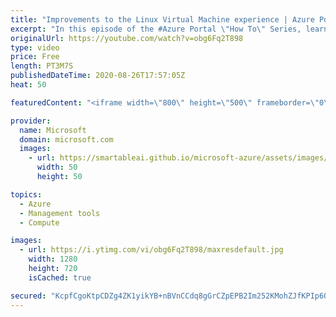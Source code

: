 ```yaml
---
title: "Improvements to the Linux Virtual Machine experience | Azure Portal Series"
excerpt: "In this episode of the #Azure Portal \"How To\" Series, learn more about the improvements to the Linux Virtual Machine (VM) experience such as automatic SSH key generation, a new and improved landing page, and a new seamless connect experience.   Try out these features in the Azure portal: https://portal.azure.com"
originalUrl: https://youtube.com/watch?v=obg6Fq2T898
type: video
price: Free
length: PT3M7S
publishedDateTime: 2020-08-26T17:57:05Z
heat: 50

featuredContent: "<iframe width=\"800\" height=\"500\" frameborder=\"0\" src=\"https://www.youtube.com/embed/obg6Fq2T898\" allow=\"accelerometer; autoplay; encrypted-media; gyroscope; picture-in-picture\" allowfullscreen></iframe>"

provider:
  name: Microsoft
  domain: microsoft.com
  images:
    - url: https://smartableai.github.io/microsoft-azure/assets/images/organizations/microsoft.com-50x50.jpg
      width: 50
      height: 50

topics:
  - Azure
  - Management tools
  - Compute

images:
  - url: https://i.ytimg.com/vi/obg6Fq2T898/maxresdefault.jpg
    width: 1280
    height: 720
    isCached: true

secured: "KcpfCgoKtpCDZg4ZK1yikYB+nBVnCCdq8gGrCZpEPB2Im252KMohZJfKPIp6OB9pmQdnPAHfEsjeBOANMnkyV+Tl78/xBK5vcUEuVnEJFXws3KE2eClQHJU2sdcDBDjM8+YoEgiwgVEczvs6qs8T37XdxBnERnM4znng7uiPb3jui8e9xm9gdMC1zLo56qPTeLHd64gxiwEXesYeN7GtyAmvaupwzoK58/psNsw+HhvvtbNdL5PsRifI99daeOwIH3EgHGhhR+YYwh6+fXu5Z/EkwxDYAdyj40N+ByI8nrKSHsyKxdR6YHDrEaBcEPmtG3EojWDC/hugH6Cvo4CN7oS3et2dWXULgN8p2ZgJAukvx9ayLD0SOnYrgy0uk2KmV/0c4Ipys0WgGJn861RdoBnnTW2aUQjsvAhM96EHi6o=;TyE8jHJgSheCiwjYduc0Fg=="
---
```


